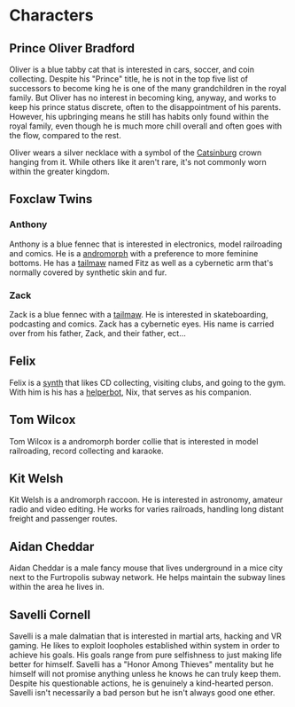 # Characters

## Prince Oliver Bradford

Oliver is a blue tabby cat that is interested in cars, soccer, and coin collecting. Despite his "Prince" title, he is not in the top five list of successors to become king he is one of the many grandchildren in the royal family. But Oliver has no interest in becoming king, anyway, and works to keep his prince status discrete, often to the disappointment of his parents. However, his upbringing means he still has habits only found within the royal family, even though he is much more chill overall and often goes with the flow, compared to the rest. 

Oliver wears a silver necklace with a symbol of the [Catsinburg](./universe/locations.md) crown hanging from it. While others like it aren't rare, it's not commonly worn within the greater kingdom.

## Foxclaw Twins

### Anthony

Anthony is a blue fennec that is interested in electronics, model railroading and comics. He is a [andromorph](./genetics/andromorph.md) with a preference to more feminine bottoms. He has a [tailmaw](./genetics/tailmaw.md) named Fitz as well as a cybernetic arm that's normally covered by synthetic skin and fur.

### Zack

Zack is a blue fennec with a [tailmaw](./genetics/tailmaw.md). He is interested in skateboarding, podcasting and comics. Zack has a cybernetic eyes. His name is carried over from his father, Zack, and their father, ect...

## Felix

Felix is a [synth](./species/synths.md) that likes CD collecting, visiting clubs, and going to the gym. With him is his has a [helperbot](https://synthspecies.com/wiki/Helperbots), Nix, that serves as his companion.

## Tom Wilcox

Tom Wilcox is a andromorph border collie that is interested in model railroading, record collecting and karaoke.

## Kit Welsh

Kit Welsh is a andromorph raccoon. He is interested in astronomy, amateur radio and video editing. He works for varies railroads, handling long distant freight and passenger routes.

## Aidan Cheddar

Aidan Cheddar is a male fancy mouse that lives underground in a mice city next to the Furtropolis subway network. He helps maintain the subway lines within the area he lives in.

## Savelli Cornell

Savelli is a male dalmatian that is interested in martial arts, hacking and VR gaming. He likes to exploit loopholes established within system in order to achieve his goals. His goals range from pure selfishness to just making life better for himself. Savelli has a "Honor Among Thieves" mentality but he himself will not promise anything unless he knows he can truly keep them. Despite his questionable actions, he is genuinely a kind-hearted person. Savelli isn't necessarily a bad person but he isn't always good one ether.